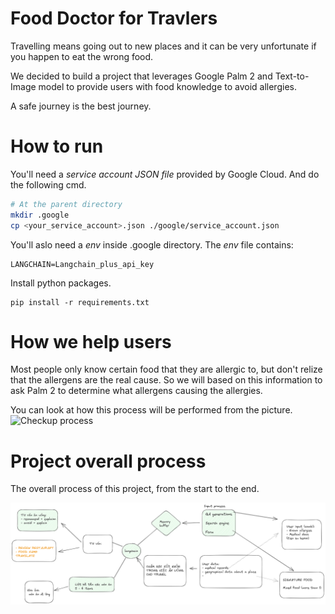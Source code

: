 # Food Doctor for Travlers

Travelling means going out to new places and it can be very unfortunate if you happen to eat the wrong food.

We decided to build a project that leverages Google Palm 2 and Text-to-Image model to provide users with food knowledge to avoid allergies.

A safe journey is the best journey.

# How to run

You'll need a _service account JSON file_ provided by Google Cloud. And do the following cmd.
```bash
# At the parent directory
mkdir .google
cp <your_service_account>.json ./google/service_account.json
```

You'll aslo need a _env_ inside .google directory. The _env_ file contains:
```
LANGCHAIN=Langchain_plus_api_key
```

Install python packages.
```
pip install -r requirements.txt
```

# How we help users

Most people only know certain food that they are allergic to, but don't relize that the allergens are the real cause.
So we will based on this information to ask Palm 2 to determine what allergens causing the allergies.

You can look at how this process will be performed from the picture.
![Checkup process](.doc/doctor_checkup.png)


# Project overall process

The overall process of this project, from the start to the end.

![Overall process](./doc/pate_travel.png)
